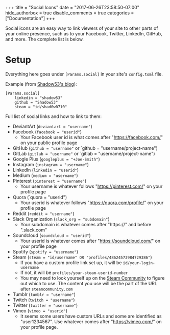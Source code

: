 +++
title = "Social Icons"
date = "2017-06-26T23:58:50-07:00"
hide_authorbox = true
disable_comments = true
categories = ["Documentation"]
+++

Social icons are an easy way to link viewers of your site to other parts of your online presence, such as to your Facebook, Twitter, LinkedIn, GitHub, and more. The complete list is below.

<!--more-->

# Setup

Everything here goes under `[Params.social]` in your site's `config.toml` file.

Example (from [Shadow53's blog](https://shadow53.com)):

```
[Params.social]
    linkedin = "shadow53"
    github = "Shadow53"
    steam = "id/shad0w0710"
```

Full list of social links and how to link to them:

- DeviantArt (`deviantart = "username"`)
- Facebook (`facebook = "userid"`)
    - Your Facebook user id is what comes after "https://facebook.com/" on your public profile page
- GitHub (`github = "username"` or `github = "username/project-name")
- GitLab (`gitlab = "username"` or `gitlab = "username/project-name")
- Google Plus (`googleplus = "+Joe-Smith"`)
- Instagram (`instagram = "username"`)
- LinkedIn (`linkedin = "userid"`)
- Medium (`medium = "username"`)
- Pinterest (`pinterest = "username"`)
    - Your username is whatever follows "https://pinterest.com/" on your profile page
- Quora (`quora = "userid")
    - Your userid is whatever follows "https://quora.com/profile/" on your profile page
- Reddit (`reddit = "username"`)
- Slack Organization (`slack_org = "subdomain"`)
    - Your subdomain is whatever comes after "https://" and before ".slack.com"
- Soundcloud (`soundcloud = "userid"`)
    - Your userid is whatever comes after "https://soundcloud.com/" on your profile page
- Spotify (`spotify = "username"`)
- Steam (`steam = "id/username" OR "profiles/48624573984729386"`)
  - If you have a custom profile link set up, it will be `id/your-login-username`
  - If not, it will be `profiles/your-steam-userid-number`
  - You may need to look yourself up on the [Steam Community](http://steamcommunity.com/) to figure out which to use. The content you use will be the part of the URL after `steamcommunity.com`
- Tumblr (`tumblr = "username"`)
- Twitch (`twitch = "username"`)
- Twitter (`twitter = "username"`)
- Vimeo (`vimeo = "userid"`)
  - It seems some users have custom URLs and some are identified as "user1234567". Use whatever comes after "https://vimeo.com/" on your profile page.
